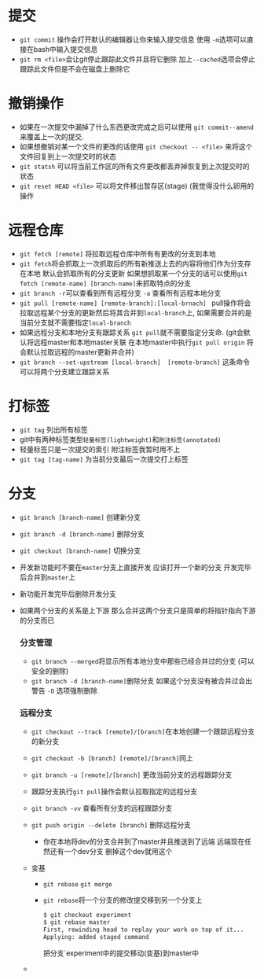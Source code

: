 # 提交

- `git commit` 操作会打开默认的编辑器让你来输入提交信息 使用 `-m`选项可以直接在bash中输入提交信息
- `git rm <file>`会让git停止跟踪此文件并且将它删除 加上`--cached`选项会停止跟踪此文件但是不会在磁盘上删除它

# 撤销操作

- 如果在一次提交中漏掉了什么东西更改完成之后可以使用 `git commit--amend` 来覆盖上一次的提交.
- 如果想撤销对某一个文件的更改的话使用 `git checkout -- <file>` 来将这个文件回复到上一次提交时的状态
- `git statsh` 可以将当前工作区的所有文件更改都丢弃掉恢复到上次提交时的状态
- `git reset HEAD <file>` 可以将文件移出暂存区(stage) (我觉得没什么卵用的操作

# 远程仓库

- `git fetch [remote]` 将拉取远程仓库中所有有更改的分支到本地 
- `git fetch`将会抓取上一次抓取后的所有新推送上去的内容将他们作为分支存在本地 默认会抓取所有的分支更新 如果想抓取某一个分支的话可以使用`git fetch [remote-name] [branch-name]`来抓取特点的分支
- `git branch -r`可以查看到所有远程分支 `-a` 查看所有远程本地分支
- `git pull [remote-name] [remote-branch]:[local-brnach] ` pull操作将会拉取远程某个分支的更新然后将其合并到`local-branch`上, 如果需要合并的是当前分支就不需要指定`local-branch`
- 如果远程分支和本地分支有跟踪关系 `git pull`就不需要指定分支命. (git会默认将远程master和本地master关联 在本地master中执行`git pull origin`  将会默认拉取远程的master更新并合并)
- `git branch --set-upstream [local-branch]  [remote-branch]` 这条命令可以将两个分支建立跟踪关系

# 打标签

- `git tag` 列出所有标签
- git中有两种标签类型`轻量标签(lightweight)`和`附注标签(annotated)`
- 轻量标签只是一次提交的索引 附注标签我暂时用不上
- `git tag [tag-name]` 为当前分支最后一次提交打上标签

# 分支

- `git branch [branch-name]` 创建新分支

- `git branch -d [branch-name]` 删除分支

- `git checkout [branch-name]` 切换分支

- 开发新功能时不要在`master`分支上直接开发 应该打开一个新的分支 开发完毕后合并到`master`上

- 新功能开发完毕后删除开发分支

- 如果两个分支的关系是上下游 那么合并这两个分支只是简单的将指针指向下游的分支而已

  ### 分支管理

   -  `git branch --merged`将显示所有本地分支中那些已经合并过的分支 (可以安全的删除)
   -  `git branch -d [branch-name]`删除分支 如果这个分支没有被合并过会出警告 `-D` 选项强制删除

  ### 远程分支

  - `git checkout --track [remote]/[branch]`在本地创建一个跟踪远程分支的新分支

  - `git checkout -b [branch] [remote]/[branch]`同上

  - `git branch -u [remote]/[branch]` 更改当前分支的远程跟踪分支

  - 跟踪分支执行`git pull`操作会默认拉取指定的远程分支

  - `git branch -vv` 查看所有分支的远程跟踪分支

  - `git push origin --delete [branch]` 删除远程分支

    - 你在本地将dev的分支合并到了master并且推送到了远端 远端现在任然还有一个dev分支 删掉这个dev就用这个

  - 变基

    - `git rebase`  `git merge` 

    - `git rebase`将一个分支的修改提交移到另一个分支上

      ```bash
      $ git checkout experiment
      $ git rebase master
      First, rewinding head to replay your work on top of it...
      Applying: added staged command
      ```

      把分支`experiment中的提交移动(变基)到master中

  - 

